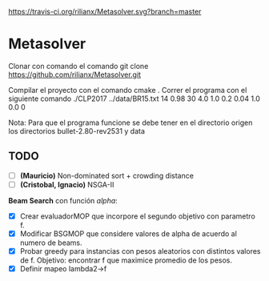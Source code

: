 https://travis-ci.org/rilianx/Metasolver.svg?branch=master
# Metasolver


Clonar con comando el comando
git clone https://github.com/rilianx/Metasolver.git

Compilar el proyecto con el comando
cmake .
Correr el programa con el siguiente comando
./CLP2017 ../data/BR15.txt 14 0.98 30 4.0 1.0 0.2 0.04 1.0 0.0 0

Nota: Para que el programa funcione se debe tener en el directorio origen los directorios bullet-2.80-rev2531 y data


TODO
----

 - [ ] **(Mauricio)** Non-dominated sort + crowding distance
 - [ ] **(Cristobal, Ignacio)** NSGA-II

**Beam Search** con función *alpha*:
 - [x] Crear evaluadorMOP que incorpore el segundo objetivo con parametro f.
 - [x] Modificar BSGMOP que considere valores de alpha de acuerdo al numero de
      beams.
 - [x] Probar greedy para instancias con pesos aleatorios con distintos valores
       de f. Objetivo: encontrar f que maximice promedio de los pesos.
 - [x] Definir mapeo lambda2->f
